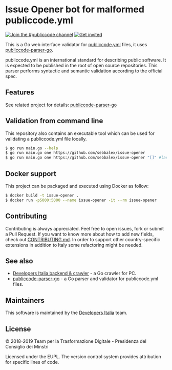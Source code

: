 # Issue Opener bot for malformed publiccode.yml

[![Join the #publiccode channel](https://img.shields.io/badge/Slack%20channel-%23publiccode-blue.svg?logo=slack)](https://developersitalia.slack.com/messages/CAM3F785T)
[![Get invited](https://slack.developers.italia.it/badge.svg)](https://slack.developers.italia.it/)

This is a Go web interface validator for [publiccode.yml](https://github.com/italia/publiccode.yml) files, it uses [publiccode-parser-go](https://github.com/italia/publiccode-parser-go).

publiccode.yml is an international standard for describing public software. It is expected to be published in the root of open source repositories. This parser performs syntactic and semantic validation according to the official spec.

## Features
See related project for details: [publiccode-parser-go](https://github.com/italia/publiccode-parser-go)


## Validation from command line

This repository also contains an executable tool which can be used for validating a publiccode.yml file locally.

```sh
$ go run main.go --help
$ go run main.go one https://github.com/sebbalex/issue-opener
$ go run main.go one https://github.com/sebbalex/issue-opener "[]" #last arg will be a validation errors json array
```
## Docker support

This project can be packaged and executed using Docker as follow:

```sh
$ docker build -t issue-opener .
$ docker run -p5000:5000 --name issue-opener -it --rm issue-opener
```


## Contributing

Contributing is always appreciated.
Feel free to open issues, fork or submit a Pull Request.
If you want to know more about how to add new fields, check out [CONTRIBUTING.md](CONTRIBUTING.md). In order to support other country-specific extensions in addition to Italy some refactoring might be needed.

## See also

* [Developers Italia backend & crawler](https://github.com/italia/developers-italia-backend) - a Go crawler for PC.
* [publiccode-parser-go](https://github.com/italia/publiccode-parser-go) - a Go parser and validator for publiccode.yml files.

## Maintainers

This software is maintained by the [Developers Italia](https://developers.italia.it/) team.

## License

© 2018-2019 Team per la Trasformazione Digitale - Presidenza del Consiglio dei Minstri

Licensed under the EUPL.
The version control system provides attribution for specific lines of code.
